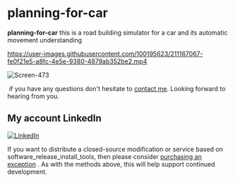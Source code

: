 # planning-for-car

**planning-for-car** this is a road building simulator for a car and its automatic movement understanding


https://user-images.githubusercontent.com/100195623/211167067-fe0f21e5-a8fc-4e5e-9380-4879ab352be2.mp4

![Screen-473](https://user-images.githubusercontent.com/100195623/211167130-bf3e86da-c25b-449f-b62a-937b1697440c.png)

![]()
if you have any questions don't hesitate to <a href="mailto:holy.mail.100@gmail.com">contact me</a>. Looking forward to hearing from you. 

## My account LinkedIn
[![LinkedIn](https://img.shields.io/badge/LinkedIn-0077B5?style=for-the-badge&logo=linkedin&logoColor=white)](https://www.linkedin.com/in/nazar-arshinskiy/)

If you want to distribute a closed-source modification or service based on software_release_install_tools, then please consider <a href="mailto:holy.mail.100@gmail.com">purchasing an exception</a> . As with the methods above, this will help support continued development.
